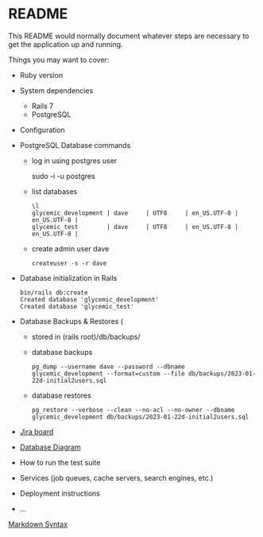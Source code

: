 # README

This README would normally document whatever steps are necessary to get the
application up and running.

Things you may want to cover:

- Ruby version
- System dependencies
    - Rails 7
    - PostgreSQL
- Configuration
- PostgreSQL Database commands
    - log in using postgres user

        sudo -i -u postgres
    - list databases

          \l
          glycemic_development | dave     | UTF8     | en_US.UTF-8 | en_US.UTF-8 |
          glycemic_test        | dave     | UTF8     | en_US.UTF-8 | en_US.UTF-8 |
    - create admin user dave

          createuser -s -r dave
- Database initialization in Rails

      bin/rails db:create
      Created database 'glycemic_development'
      Created database 'glycemic_test'
- Database Backups & Restores (
    - stored in (rails root)/db/backups/
    - database backups

          pg_dump --username dave --password --dbname glycemic_development --format=custom --file db/backups/2023-01-22d-initial2users.sql
    - database restores

          pg_restore --verbose --clean --no-acl --no-owner --dbname glycemic_development db/backups/2023-01-22d-initial2users.sql
- [Jira board](https://tayloredwebsites.atlassian.net/jira/software/projects/GLYC/boards/1)
- [Database Diagram](https://lucid.app/lucidchart/7013dcfa-d88b-42d7-b0b0-84bd45907e7c/edit)
- How to run the test suite
- Services (job queues, cache servers, search engines, etc.)
- Deployment instructions
- ...

[Markdown Syntax](https://www.markdownguide.org/basic-syntax)
